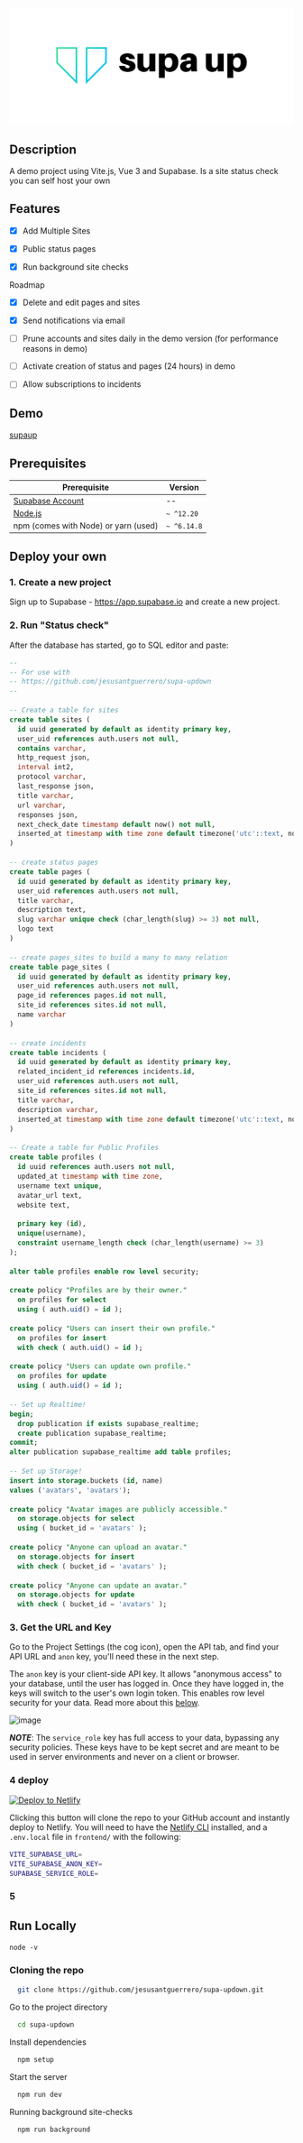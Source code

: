 ![supaup](/frontend/src/assets/cover.png)

## Description

A demo project using Vite.js, Vue 3 and Supabase. Is a site status check you can self host your own

## Features
- [x] Add Multiple Sites

- [x] Public status pages

- [x] Run background site checks


Roadmap

- [x] Delete and edit pages and sites

- [x] Send notifications via email

- [ ] Prune accounts and sites daily in the demo version (for performance reasons in demo)

- [ ] Activate creation of status and pages (24 hours) in demo

- [ ] Allow subscriptions to incidents

## Demo
[supaup](https://supa-updown.web.app/status/1a8ac430-34b0-421d-8557-397babcd5c03)

## Prerequisites

| Prerequisite                                          | Version    |
| ------------------------------------------------------| ---------- |
| [Supabase Account](https://app.supabase.io/)          |    --      |
| [Node.js](http://nodejs.org)                          | `~ ^12.20` |
| npm (comes with Node) or yarn (used)                  | `~ ^6.14.8`|

## Deploy your own

### 1. Create a new project
Sign up to Supabase - https://app.supabase.io and create a new project.

### 2. Run "Status check"
After the database has started, go to SQL editor and paste:

```sql
--
-- For use with
-- https://github.com/jesusantguerrero/supa-updown
--

-- Create a table for sites
create table sites (
  id uuid generated by default as identity primary key,
  user_uid references auth.users not null,
  contains varchar,
  http_request json,
  interval int2,
  protocol varchar,
  last_response json,
  title varchar,
  url varchar,
  responses json,
  next_check_date timestamp default now() not null,
  inserted_at timestamp with time zone default timezone('utc'::text, now()) not null
)

-- create status pages
create table pages (
  id uuid generated by default as identity primary key,
  user_uid references auth.users not null,
  title varchar,
  description text,
  slug varchar unique check (char_length(slug) >= 3) not null,
  logo text
)

-- create pages_sites to build a many to many relation
create table page_sites (
  id uuid generated by default as identity primary key,
  user_uid references auth.users not null,
  page_id references pages.id not null,
  site_id references sites.id not null,
  name varchar
)

-- create incidents 
create table incidents (
  id uuid generated by default as identity primary key,
  related_incident_id references incidents.id,
  user_uid references auth.users not null,
  site_id references sites.id not null,
  title varchar,
  description varchar,
  inserted_at timestamp with time zone default timezone('utc'::text, now()) not null
)

-- Create a table for Public Profiles
create table profiles (
  id uuid references auth.users not null,
  updated_at timestamp with time zone,
  username text unique,
  avatar_url text,
  website text,

  primary key (id),
  unique(username),
  constraint username_length check (char_length(username) >= 3)
);

alter table profiles enable row level security;

create policy "Profiles are by their owner."
  on profiles for select
  using ( auth.uid() = id );

create policy "Users can insert their own profile."
  on profiles for insert
  with check ( auth.uid() = id );

create policy "Users can update own profile."
  on profiles for update
  using ( auth.uid() = id );

-- Set up Realtime!
begin;
  drop publication if exists supabase_realtime;
  create publication supabase_realtime;
commit;
alter publication supabase_realtime add table profiles;

-- Set up Storage!
insert into storage.buckets (id, name)
values ('avatars', 'avatars');

create policy "Avatar images are publicly accessible."
  on storage.objects for select
  using ( bucket_id = 'avatars' );

create policy "Anyone can upload an avatar."
  on storage.objects for insert
  with check ( bucket_id = 'avatars' );

create policy "Anyone can update an avatar."
  on storage.objects for update
  with check ( bucket_id = 'avatars' );
```

### 3. Get the URL and Key

Go to the Project Settings (the cog icon), open the API tab, and find your API URL and `anon` key, you'll need these in the next step.

The `anon` key is your client-side API key. It allows "anonymous access" to your database, until the user has logged in. Once they have logged in, the keys will switch to the user's own login token. This enables row level security for your data. Read more about this [below](#postgres-row-level-security).

![image](https://user-images.githubusercontent.com/10214025/88916245-528c2680-d298-11ea-8a71-708f93e1ce4f.png)

**_NOTE_**: The `service_role` key has full access to your data, bypassing any security policies. These keys have to be kept secret and are meant to be used in server environments and never on a client or browser.

### 4 deploy 

[![Deploy to Netlify](https://www.netlify.com/img/deploy/button.svg)](https://app.netlify.com/start/deploy?repository=https://github.com/jesusantguerrero/supa-updown)

Clicking this button will clone the repo to your GitHub account and instantly deploy to Netlify. You will need to have the [Netlify CLI](https://cli.netlify.com/) installed, and a `.env.local` file in  `frontend/` with the following:

```bash
VITE_SUPABASE_URL=
VITE_SUPABASE_ANON_KEY=
SUPABASE_SERVICE_ROLE=
```

### 5 
## Run Locally

```shell
node -v
```

### Cloning the repo

```bash
  git clone https://github.com/jesusantguerrero/supa-updown.git
```

Go to the project directory

```bash
  cd supa-updown
```

Install dependencies

```bash
  npm setup
```

Start the server

```bash
  npm run dev
```

Running background site-checks

```bash
  npm run background
```

